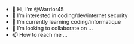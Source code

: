 - 👋 Hi, I’m @Warrior45
- 👀 I’m interested in coding/dev/internet security
- 🌱 I’m currently learning coding/informatique
- 💞️ I’m looking to collaborate on ...
- 📫 How to reach me ...

<!---
Warrior45/Warrior45 is a ✨ special ✨ repository because its `README.md` (this file) appears on your GitHub profile.
You can click the Preview link to take a look at your changes.
--->

